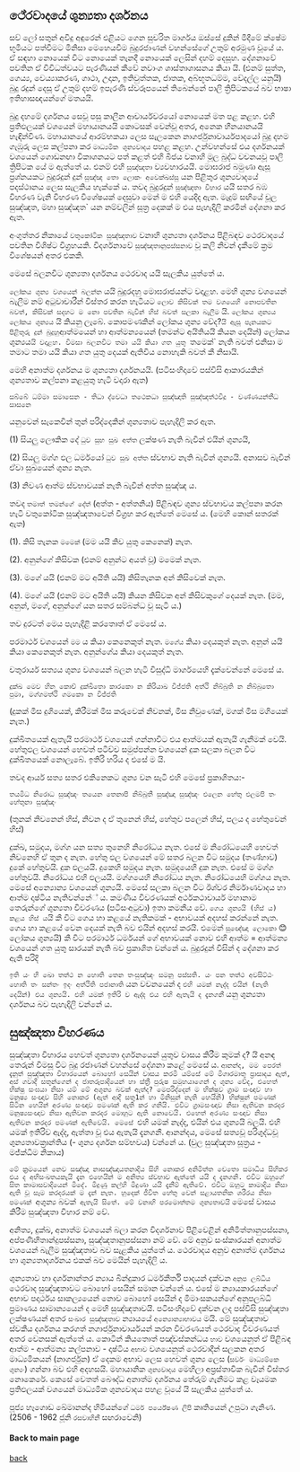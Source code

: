 ## ථේරවාදයේ ශුන්‍යතා දර්ශනය ##

සව් ලෝ සතුන් අවිදු අඳුරෙන් එළියට ගෙන සුචරිත මාර්ගය ඔස්සේ දුකින් මිදීමේ ක්ෂේම භූමියට පත්වීමට මිනිසා මෙහෙයවීම බුදුරජාණන් වහන්සේගේ උතුම් අරමුණ වූයේ ය. ඒ සඳහා නොයෙක් විට නොයෙක් තැනදී නොයෙක් ලෙසින් දහම් දෙසූහ. දේශනාවේ පවතින ඒ විවිධත්වයට පැරණියන් කීවේ නවාංග ශාස්තාශාසනය කියා යි. (එනම් සුත්ත, ගෙය්‍ය, වෙය්‍යාකරණ, ගාථා, උදාන, ඉතිවුත්තක, ජාතක, අබ්භූතධම්ම, වේදල්ල යනුයි) බුදු රදුන් දෙසූ ඒ උතුම් දහම් ඉපැරණි ස්වරූපයෙන් තිබෙන්නේ පාලි ත්‍රිපිටකයේ බව භාෂා ඉතිහාසඥයන්ගේ මතයයි.

බුදු දහමේ දර්ශනය සෙවූ පසු කාලීන ආචාර්යවරයෝ නොයෙක් මත පළ කළහ. එහි ප්‍රතිඵලයක් වශයෙන් මහායානයයි කොටසක් වෙන්වූ අතර, අනෙක හීනයානයයි හැඳින්විණ. මහායානයේ ආරම්භකයා ලෙස සැලකෙන නාගර්ජුනාවාර්යපාදයෝ බුදු දහම ගැඹුරු ලෙස කල්පනා කර `මාධ්‍යමික ශුන්‍යවාදය` පහළ කළහ. උන්වහන්සේ එය දර්ශනයක් වශයෙන් ගොඩනඟා විකාශනයට පත් කළත් එහි බීජය වනාහි මූල බුද්ධ වචනයවූ පාලි ත්‍රිපිටක යේ ම ඇත්තේ ය. එනම් එහි `සුඤ්ඤතා` ව්‍යවහාරයයි.
මොඝරාජ බමුණා ඇසූ ප්‍රශ්නයකට බුදුරදුන් දුන් `සුඤ්ඤ තො ලොකං අවෙක්ඛස්සු` යන පිළිතුර ශුන්‍යවාදයේ පදස්ථානය ලෙස සැලකිය හැක්කේ ය. තවද බුදුරදුන් `සුඤ්ඤතා විහාර` යයි සතර බඹ විහරණ වැනි විහරණ විශේෂයක් දෙසුවා මෙන් ම එහි යෙදිද ඇත. මැදුම් සඟියේ චූල සුඤ්ඤත, මහා සුඤ්ඤත` යන නම්වලින් සූත්‍ර දෙකක් ම එය පැහැදිලි කරමින් දේශනා කර ඇත.

අංගුත්තර නිකායේ `වතුකෝටික සුඤ්ඤතාව` වනාහි ශුන්‍යතා දර්ශනය පිළිබඳව ථෙරවාදයේ පවතින විශිෂ්ට විග්‍රහයකි. විදර්ශනාවේ `සුඤ්ඤතානුපස්සනාව` වූ කලි නිවන් දැකීමේ ක්‍රම විශේෂයන් අතර එකකි. 

මෙසේ බලනවිට ශුන්‍යතා දර්ශනය ථෙරවාද යයි සැලකිය යුත්තේ ය.

`ලෝකය ශුන්‍ය වශයෙන් බලන්න` යයි බුදුරදහු මොඝරාජයන්ට වදාළහ. මෙහි ශුන්‍ය වශයෙන් බැලීම නම් අටුවාචාරීන් විස්තර කරන හැටියට `ලොව කිසිවක් තම වශයෙහි නොපවතින බවත්, කිසිවක් සදහට ම නො පවතින බැවින් හිස් බවත් සලකා බැලීම` යි.
`ලෝකය ශුන්‍යය ලෝකය ශුන්‍යය` යි කියනු ලැබේ. කොපමණකින් ලෝකය ශුන්‍ය වේද?` යි ඇසූ පැනයකට පිළිතුරු දුන් බුදුහු `ආත්මයෙන් හා ආත්මන්‍යයෙන් (තමන්ට අයිතියයි කියන දෙයින්) ලෝකය ශුන්‍යය`යි වදාළහ. විමසා බලනවිට තමා යයි කියා ගත යුතු `තමෙක්` නැති බවත් එනිසා ම තමාට තමා යයි කියා ගත යුතු දෙයක් ඇතිවිය නොහැකි බවත් කී නිසායි.

මෙහි අනාත්ම දර්ශනය ම ශුන්‍යතා දර්ශනයයි. (පටිසංහිදාවේ පස්විසි ආකාරයකින් ශුන්‍යතාව කල්පනා කළයුතු හැටි වදාරා ඇත)

`සබ්බේ ධම්මා සමාසෙන - තිධා ද්වෙධා තථෙකධා
සුඤ්ඤාති සුඤ්ඤත්ථවිදූ - වණ්ණයන්තීධ සාසනෙ`

යනුවෙන් සැකෙවින් තුන් පරිද්දෙකින් ශුන්‍යතාව පැහැදිලි කර ඇත. 

(1) සියලු ලෞකික දේ `ධුව සුභ සුඛ අත්ත` ලක්ෂණ නැති බැවින් එයින් ශුන්‍යයි, 

(2) සියලු මග්ග ඵල ධර්මයෝ `ධුව සුඛ අත්ත` ස්වභාව නැති බැවින් ශුන්‍යයි. අනාසව බැවින් ඒවා සුඛයෙන් ශුන්‍ය නැත. 

(3) නිවණ ආත්ම ස්වභාවයක් නැති බැවින් අත්ත සුඤ්ඤ ය.

තවද `තමාත් තමන්ගේ දේත්` (අත්ත - අත්තනිය) පිළිබඳව ශුන්‍ය ස්වභාවය කල්පනා කරන හැටි වතුකෝටික සුඤ්ඤතාවෙන් විග්‍රහ කර ඇත්තේ මෙසේ ය. (මෙහි කොන් සතරක් ඇත)

(1). කිසි තැනක `මමෙක්` (මම යයි කිව යුතු කෙනෙක්) නැත.

(2). අනුන්ගේ කිසිවක (එනම් අනුන්ට අයත් වූ) මමෙක් නැත.

(3). මගේ යයි (එනම් මට අයිති යයි) කිසිතැනක අන් කිසිවෙක් නැත.

(4). මගේ යයි (එනම් මට අයිති යයි) කියන කිසිවක අන් කිසිවකුගේ දෙයක් නැත.
(මම, අනුන්, මගේ, අනුන්ගේ යන සතර සම්බන්ධ වූ සැටි ය.)

තව දුරටත් මෙය පැහැදිළි කරතොත් ඒ මෙසේ ය. 

පරමාර්ථ වශයෙන් `මම` ය කියා කෙනෙකුත් නැත. `මගේය` කියා දෙයකුත් නැත. අනුන් යයි කියා කෙනෙකුත් නැත. අනුන්ගේය කියා දෙයකුත් නැත.

චතුරාර්ය සත්‍යය ශුන්‍ය වශයෙන් බලන හැටි විසුද්ධි මාර්ගයෙහි දැක්වෙන්නේ මෙසේ ය.

`දුක්ඛ මෙව හින කොච් දුක්ඛිතො
කාරකො න කිරියාඛ විජ්ජති
අත්ථි නිබ්බුති න නිබ්බුතො පුමා,
මග්ගමත්ථි ගමකො න විජ්ජති`

(දුකක් මිස දුගියෙක්, කිරීමක් මිස කරුවෙක් නිවනක්, මිස නිවුණෙක්, මගක් මිස මගියෙක් නැත.)

දුක්ඛිතයෙක් ඇතැයි පරමාර්ථ වශයෙන් ගන්නාවිට එය ආත්මයක් ඇතැයි ගැනීමක් වෙයි. හේතුඵල වශයෙන් හෙවත් පටිච්ච සමුප්පන්න වශයෙන් දුක සලකා බලන විට දුක්ඛිතයෙක් නොලැබේ. ඉතිරි හරිය ද එසේ ම යි.

තවද ආර්ය සත්‍ය සතර එකිනෙකට ශුන්‍ය වන සැටි එහි මෙසේ ප්‍රකාශිතය:-

`තයමිධ නිරොධ සුඤ්ඤං
තයෙන තෙනාපි නිබ්බුතී සුඤ්ඤා
සුඤ්ඤං එලෙන හේතු
එලමපි තං හේතුනා සුඤ්ඤං`

(තුනක් නිවනෙන් හිස්, නිවන ද ඒ තුනෙන් හිස්, හේතුව පලෙන් හිස්, පලය ද හේතුවෙන් හිස්)

දුක්ඛ, සමුදය, මග්ග යන සත්‍ය තුනෙහි නිරෝධය නැත. එසේ ම නිරෝධයෙහි හෙවත් නිවනෙහි ඒ තුන ද නැත. හේතු ඵල වශයෙන් මේ සතර බලන විට සමුදය (තණ්හාව) දුකේ හේතුවයි. දුක ඵලයයි. දුකෙහි සමුදය නැත. සමුදයෙහි දුක නැත. එසේ ම මග්ග හේතුවයි. නිරෝධය එහි ඵලයයි.
මග්ගයෙහි නිරෝධය නැත. නිරෝධයෙහි මග්ගය නැත. මෙසේ අන්‍යොන්‍ය වශයෙන් ශුන්‍යයි. මෙසේ සලකා බලන විට ඊශ්වර නිර්මාණවාදය හා ආත්ම දෘෂ්ටිය නැතිවන්නේ් ය.
කමණීය විවරණයක්
අර්ථකථාචාර්ය මහානාම තෙරුන්ගේ ශුන්‍යතා විවරණය (පටිසංඅටුවා) ඉතා කමනීය වේ. `ගෙය ශුන්‍යයි (හිස් ය) කළය හිස් ය`යි කී විට ගෙය හා කළයේ නැතිකමක් - අභාවයක් අදහස් කරන්නේ නැත. ගෙය හා කළයේ වෙන දෙයක් නැති බව එයින් අදහස් කරයි. එමෙන් `සුඥේඤා ලොකො` 😊 ලෝකය ශුන්‍යයි) කී විට පරමාර්ථ ධර්මයන් ගේ අභාවයක් නොව එහි ආත්ම = ආත්මන්‍ය වශයෙන් ගත යුතු සාරයක් නැති බව ප්‍රකාශිත වන්නේ ය. බුදුරදුන් විසින් ද දේශනා කර ඇති පරිදි 

`ඉති යං හි ඛො තත්ථ න හොති තෙන තංසුඤ්ඤං සමනු පස්සති. යං පන තත්ථ අවසිට්ඨං හොති තං සන්තං ඉදං අත්ථිති පජානාති` යන වචනයෙන් ද `එහි යමක් නැද්ද එයින් (නැති දෙයින්) එය ශුන්‍යයි. එහි යමක් ඉතිරි ව ඇද්ද එය එහි ඇතැයි ද දැනගනී` යනු ශුන්‍යතා දර්ශනය බව පැහැදිලි වන්නේ ය.

## සුඤ්ඤතා විහරණය


සුඤ්ඤතා විහාරය හෙවත් ශුන්‍යතා දර්ශනයෙන් යුතුව වාසය කිරීම කුමක් ද? යි අනඳ තෙරුන් විමසූ විට බුදු රජාණන් වහන්සේ දේශනා කළේ මෙසේ ය.
`ආනන්ද, මම පෙරත් දැනුත් සුඤ්ඤතා විහාරයෙන් බොහෝ සෙයින් වාසය කරමි යම්සේ මේ මිගාරමාතු ප්‍රාසාදය ඇත්, අස් ගවාදී සතුන්ගෙන් ද ජාතරූපාදියෙන් හා ස්ත්‍රී පුරුෂ සමූහයාගෙන් ද ශුන්‍ය වේද, එහෙත් භික්ෂු සංඝයා නිසා යම් මේ අශුන්‍ය බවක් ඇත්ද? මෙපරිද්දෙන් ම භික්ෂුව ග්‍රාම සංඥාව හා මනුෂ්‍ය සංඥාව සිහි නොකර (ඇත් ආදී සතු1න් හා මිනිසුන් නැති හෙයිනි) භික්ෂුන් පමණක් සිටින හෙයින් අරණ්‍ය සංඥාව පමණක් ඇති කර ගනියි. එවිට ග්‍රාමසංඥාව නිසා ඇතිවන කරදර මනුෂ්‍යසංඥාව නිසා ඇතිවන කරදර මොහුට ඇති නොවෙයි. එහෙත් අරණ්‍ය සංඥාව නිසා ඇතිවන කරදර පමණක් ඇතිවෙයි. මෙසේ `එහි යමක් නැද්ද, එයින් එය ශුන්‍යයි බලයි. එහි යමක් ඉතිරිව ඇද්ද, ඇත්තා වූ එය ඇතැයි දැනගනී. ආනන්දය, මෙසේ සත්‍යවූ පරිශුද්ධවූ ශුන්‍යතාවක්‍රාන්තිය (- ශුන්‍ය දර්ශන සම්භවය) වන්නේ ය. (චුල සුඤ්ඤතා සූත්‍රය - මජ්ක්ධිම නිකාය)

`මේ ක්‍රමයෙන් නෙව සඤ්ඤා නාසඤ්ඤායතනාදිය සිහි නොකර අනිමිත්ත චෙතො සමාධිය සිහිකර එය ද අභිසංඛතයකැයි දැන එහෙයින් ම අනිත්‍ය ස්වභාව ඇත්තේ යයි ද දැනගනි. එවිට ඔහුගේ සිත කාමාසවාදියෙන් මිදේ. මිදුණු කල්හි මිදුණා යයි දැනීම් ඇතිවේ. එවිට ඔහුට කාමාදිය නිසා ඇති වූ සෑම කරදරයක් ම දැන් නැත. හුදෙක් ජීවිත හේතු වෙන් සළායතනික ශරීරය නිසා පමණක් `අශුන්‍ය බවක්` ඇතැයි සිතේ. මේ වනාහි පරමොත්තම ශුන්‍යතාවයි` මෙසේ වාසය කිරීම සුඤ්ඤතා විහාර නම් වේ.

අනිත්‍ය, දුක්ඛ, අනාත්ම වශයෙන් බලා කරන විදර්ශනාව පිළිවෙළින් අනිමිත්තානුපස්සනා, අප්පණිහිතාන්දුපස්සනා, සුඤ්ඤතානුපස්සනා නම් වේ. මේ අනුව සංස්කාරයන් අනාත්ම වශයෙන් බැලීම සුඤ්ඤතාව බව සැළකිය යුත්තේ ය. ථෙරවාදය අනුව අනාත්ම දර්ශනය හා ශුන්‍යතාදර්ශනය එකක් බව මෙයින් පැහැදිලි ය.

ශුන්‍යතාව හා දර්ශනාන්තර න්‍යාය බින්දුකාර ධර්මකීර්ති පාදයන් දක්වන `අනුප ලබ්ධිය` ථෙරවාද සුඤ්ඤතාවට බොහෝ සෙයින් සමාන වන්නේ ය. එසේ ම න්‍යායකාරයන්ගේ අභාව පදාර්ථය සාකල්‍යයෙන් නොව බොහෝ සෙයින් ද මිමාංසකයන්ගේ අනුපලබ්ධි ප්‍රමාණය සාමාන්‍යයෙන් ද මෙහි සුඤ්ඤතාවයි. පටිසංහිදාවේ දක්වන ලද පස්විසි සුඤ්ඤතා ලක්ෂණයන් අතර `සංඛාර සුඤ්ඤතාව` න්‍යායයේ `අන්‍යොන්‍යාභාවය` මයි.
මේ සුඤ්ඤතාව ස්වකීය දර්ශනය කරගත් නගාර්ජුනාචාර්යයන් කරන විවරණයත් ථෙරවාද විවරණයත් අතර වෙනසක් ඇත්තේ ය.
කොටින් කියතොත් පඤ්චස්කන්ධය `භාව` වශයෙනුත් ඒ පිළිබඳ ආත්ම - ආත්මන්‍ය කල්පනාව - දෘෂ්ටිය `අභාව` වශයෙනුත් ථෙරවාදීන් සලකන අතර මාධ්‍යමිකයන් (නාගර්ජුන) ඒ දෙකම අභාව ලෙස හෙවත් ශුන්‍ය ලෙස (`සර්වං මාධ්‍යම්කෙ ශුන්‍යං`) ගන්නා බව එහි අදහසයි. මහායානික `ශුන්‍යවාදය` මෙහිලා අප්‍රස්තාවික බැවින් විස්තර නොකෙරේ. කෙසේ වෙතත් බෞද්ධ අනාත්ම දර්ශනය තේරුම් ගැනීමට කළ වෑයමක ප්‍රතිඵලයක් වශයෙන් මාධ්‍යමික ශුන්‍යවාදය පහළ වූයේ යි සැලකිය යුත්තේ ය.

පූජ්‍ය හෑගොඩ ඛේමානන්ද හිමියන්ගේ `ධර්ම පර්යේෂණ ලිපි` කෘතියෙන් උපුටා ගැනිණ.
(2506 - 1962 ජූනි `රසවාහිනී` සඟරාවෙනි)

#### Back to main page
[back](https://github.com/dinukx/dhamma-notes/blob/main/Reference_list.md)